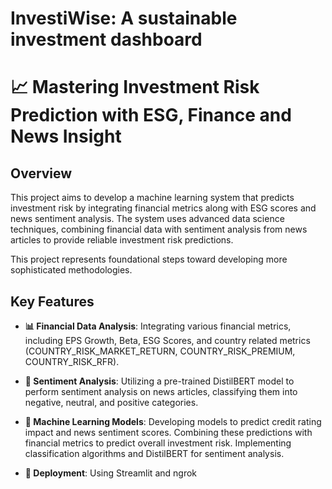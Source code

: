 #   InvestiWise: A sustainable investment dashboard 
# 📈 Mastering Investment Risk Prediction with ESG, Finance and News Insight

## Overview

This project aims to develop a machine learning system that predicts investment risk by integrating financial metrics along with ESG scores and news sentiment analysis. The system uses advanced data science techniques, combining financial data with sentiment analysis from news articles to provide reliable investment risk predictions. 

This project represents foundational steps toward developing more sophisticated methodologies.

## Key Features

- **📊 Financial Data Analysis**: Integrating various financial metrics, including EPS Growth, Beta, ESG Scores, and country related metrics (COUNTRY_RISK_MARKET_RETURN, COUNTRY_RISK_PREMIUM, COUNTRY_RISK_RFR).
  
- **📰 Sentiment Analysis**: Utilizing a pre-trained DistilBERT model to perform sentiment analysis on news articles, classifying them into negative, neutral, and positive categories.
  
- **🤖 Machine Learning Models**: Developing models to predict credit rating impact and news sentiment scores. Combining these predictions with financial metrics to predict overall investment risk. Implementing classification algorithms and DistilBERT for sentiment analysis.


- **🚀 Deployment**: Using Streamlit and ngrok



